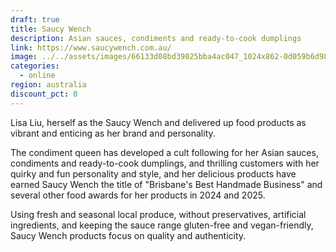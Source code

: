 ```yaml
---
draft: true
title: Saucy Wench
description: Asian sauces, condiments and ready-to-cook dumplings
link: https://www.saucywench.com.au/
image: ../../assets/images/66133d08bd39025bba4ac047_1024x862-0d059b6d981dddd5d04d62df4f0240a1.jpeg
categories:
  - online
region: australia
discount_pct: 0
---
```

Lisa Liu, herself as the Saucy Wench and delivered up food products as vibrant and enticing as her brand and personality.

The condiment queen has developed a cult following for her Asian sauces, condiments and ready-to-cook dumplings, and thrilling customers with her quirky and fun personality and style, and her delicious products have earned Saucy Wench the title of "Brisbane's Best Handmade Business" and several other food awards for her products in 2024 and 2025.

Using fresh and seasonal local produce, without preservatives, artificial ingredients, and keeping the sauce range gluten-free and vegan-friendly, Saucy Wench products focus on quality and authenticity.
